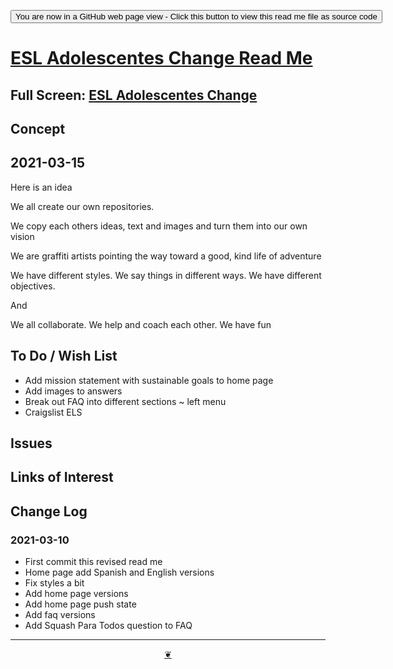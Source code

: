 <span style=display:none; >[You are now in a GitHub source code view - click this link to view Read Me file as a web page]( https://eslac.github.io/readme.html  "View file as a web page." ) </span>

<div><input type=button onclick=window.top.location.href="https://github.com/eslac/eslac.github.io/";
value='You are now in a GitHub web page view - Click this button to view this read me file as source code' ></div>


# [ESL Adolescentes Change Read Me]( https://eslac.github.io/readme.html )

<!--@@@
<div class=iframe-resize ><iframe src=https://eslac.github.io/ height=100% width=100% ></iframe></div>
_ESL Adolescentes Change in a resizable window. One finger to rotate. Two to zoom._
@@@-->

## Full Screen: [ESL Adolescentes Change]( https://eslac.github.io/ )


## Concept

## 2021-03-15

Here is an idea

We all create our own repositories.

We copy each others ideas, text and images and turn them into our own vision

We are graffiti artists pointing the way toward a good, kind life of adventure

We have different styles. We say things in different ways. We have different objectives.

And

We all collaborate. We help and coach each other. We have fun



## To Do / Wish List

* Add mission statement with sustainable goals to home page
* Add images to answers
* Break out FAQ into different sections ~ left menu
* Craigslist ELS


## Issues


## Links of Interest


## Change Log


### 2021-03-10

* First commit this revised read me
* Home page add Spanish and English versions
* Fix styles a bit
* Add home page versions
* Add home page push state
* Add faq versions
* Add Squash Para Todos question to FAQ

***

<center title="Hello! Click me to go up to the top" ><a class=aDingbat href=javascript:window.scrollTo(0,0);> ❦ </a></center>
